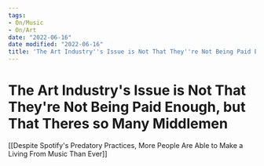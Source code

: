 ```yaml
---
tags:
- On/Music
- On/Art
date: "2022-06-16"
date modified: "2022-06-16"
title: 'The Art Industry''s Issue is Not That They''re Not Being Paid Enough, but That Theres so Many Middlemen'
---
```


# The Art Industry's Issue is Not That They're Not Being Paid Enough, but That Theres so Many Middlemen
[[Despite Spotify's Predatory Practices, More People Are Able to Make a Living From Music Than Ever]]
